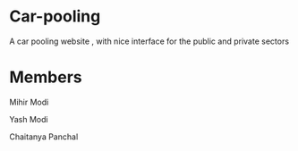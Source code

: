 # Car-pooling
A car pooling website , with nice interface for the public and private sectors

# Members
 Mihir Modi
 
 Yash Modi
 
 Chaitanya Panchal
 
